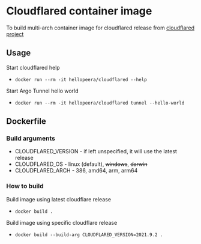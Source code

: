 # Cloudflared container image

To build multi-arch container image for cloudflared release from [cloudflared project](https://github.com/cloudflare/cloudflared)

## Usage
Start cloudflared help

- `docker run --rm -it hellopeera/cloudflared --help`

Start Argo Tunnel hello world

- `docker run --rm -it hellopeera/cloudflared tunnel --hello-world`

## Dockerfile
### Build arguments
- CLOUDFLARED_VERSION - if left unspecified, it will use the latest release
- CLOUDFLARED_OS - linux (default), ~~windows~~, ~~darwin~~
- CLOUDFLARED_ARCH - 386, amd64, arm, arm64

### How to build
Build image using latest cloudflare release
- `docker build .`

Build image using specific cloudflare release
- `docker build --build-arg CLOUDFLARED_VERSION=2021.9.2 .`
